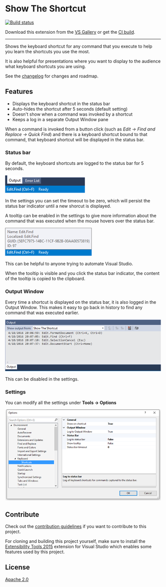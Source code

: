 # Show The Shortcut

[![Build status](https://ci.appveyor.com/api/projects/status/3cydl7ohrtn9we2u?svg=true)](https://ci.appveyor.com/project/madskristensen/showtheshortcut)

Download this extension from the [VS Gallery](https://visualstudiogallery.msdn.microsoft.com/29f07f2c-68aa-47fa-b1c3-48065209b110)
or get the [CI build](http://vsixgallery.com/extension/9da28329-f9d5-4f18-91c3-d3285b103d1a/).

---------------------------------------

Shows the keyboard shortcut for any command that you execute
to help you learn the shortcuts you use the most.

It is also helpful for presentations where you want to display
to the audience what keyboard shortcuts you are using.

See the [changelog](CHANGELOG.md) for changes and roadmap.

## Features

- Displays the keyboard shortcut in the status bar
- Auto-hides the shortcut after 5 seconds (default setting)
- Doesn't show when a command was invoked by a shortcut
- Keeps a log in a separate Output Window pane

When a command is invoked from a button click (such as
*Edit -> Find and Replace -> Quick Find*) and there is a
keyboard shortcut bound to that command, that keyboard
shortcut will be displayed in the status bar.

### Status bar
By default, the keyboard shortcuts are logged to the status
bar for 5 seconds.

![Status bar](art/statusbar.png)

In the settings you can set the timeout to be zero, which
will persist the status bar indicator until a new shorcut
is displayed.

A tooltip can be enabled in the settings to give more
information about the command that was executed when the
mouse hovers over the status bar.

![Tooltip](art/tooltip.png)

This can be helpful to anyone trying to automate Visual Studio.

When the tooltip is visible and you click the status bar
indicator, the content of the tooltip is copied to the
clipboard.

### Output Window
Every time a shortcut is displayed on the status bar, it is
also logged in the Output Window. This makes it easy to
go back in history to find any command that was executed
earlier.

![Output Window](art/output-window.png)

This can be disabled in the settings.

### Settings
You can modify all the settings under **Tools -> Options**

![Options](art/options.png)

## Contribute
Check out the [contribution guidelines](CONTRIBUTING.md)
if you want to contribute to this project.

For cloning and building this project yourself, make sure
to install the
[Extensibility Tools 2015](https://visualstudiogallery.msdn.microsoft.com/ab39a092-1343-46e2-b0f1-6a3f91155aa6)
extension for Visual Studio which enables some features
used by this project.

## License
[Apache 2.0](LICENSE)
